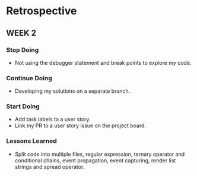 # Retrospective

## WEEK 2

### **Stop Doing**

- Not using the debugger statement and break points to explore my code.

### **Continue Doing**

- Developing my solutions on a separate branch.

### **Start Doing**

- Add task labels to a user story.
- Link my PR to a user story issue on the project board.

### **Lessons Learned**

- Split code into multiple files, regular expression, ternary operator and conditional chains, event propagation, event capturing, render list strings and spread operator.
